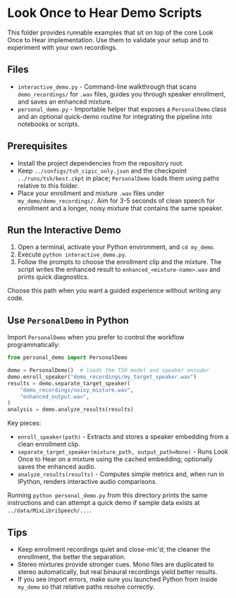 # Look Once to Hear Demo Scripts

This folder provides runnable examples that sit on top of the core Look Once to Hear implementation. Use them to validate your setup and to experiment with your own recordings.

## Files
- `interactive_demo.py` - Command-line walkthrough that scans `demo_recordings/` for `.wav` files, guides you through speaker enrollment, and saves an enhanced mixture.
- `personal_demo.py` - Importable helper that exposes a `PersonalDemo` class and an optional quick-demo routine for integrating the pipeline into notebooks or scripts.

## Prerequisites
- Install the project dependencies from the repository root.
- Keep `../configs/tsh_cipic_only.json` and the checkpoint `../runs/tsh/best.ckpt` in place; `PersonalDemo` loads them using paths relative to this folder.
- Place your enrollment and mixture `.wav` files under `my_demo/demo_recordings/`. Aim for 3-5 seconds of clean speech for enrollment and a longer, noisy mixture that contains the same speaker.

## Run the Interactive Demo
1. Open a terminal, activate your Python environment, and `cd my_demo`.
2. Execute `python interactive_demo.py`.
3. Follow the prompts to choose the enrollment clip and the mixture. The script writes the enhanced result to `enhanced_<mixture-name>.wav` and prints quick diagnostics.

Choose this path when you want a guided experience without writing any code.

## Use `PersonalDemo` in Python
Import `PersonalDemo` when you prefer to control the workflow programmatically:

```python
from personal_demo import PersonalDemo

demo = PersonalDemo()  # loads the TSH model and speaker encoder
demo.enroll_speaker("demo_recordings/my_target_speaker.wav")
results = demo.separate_target_speaker(
    "demo_recordings/noisy_mixture.wav",
    "enhanced_output.wav",
)
analysis = demo.analyze_results(results)
```

Key pieces:
- `enroll_speaker(path)` - Extracts and stores a speaker embedding from a clean enrollment clip.
- `separate_target_speaker(mixture_path, output_path=None)` - Runs Look Once to Hear on a mixture using the cached embedding; optionally saves the enhanced audio.
- `analyze_results(results)` - Computes simple metrics and, when run in IPython, renders interactive audio comparisons.

Running `python personal_demo.py` from this directory prints the same instructions and can attempt a quick demo if sample data exists at `../data/MixLibriSpeech/...`.

## Tips
- Keep enrollment recordings quiet and close-mic'd; the cleaner the enrollment, the better the separation.
- Stereo mixtures provide stronger cues. Mono files are duplicated to stereo automatically, but real binaural recordings yield better results.
- If you see import errors, make sure you launched Python from inside `my_demo` so that relative paths resolve correctly.
